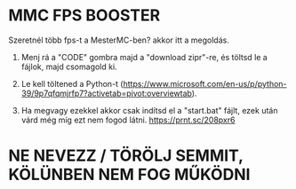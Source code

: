 # MMC FPS BOOSTER
Szeretnél több fps-t a MesterMC-ben? akkor itt a megoldás.

1) Menj rá a "CODE" gombra majd a "download zipr"-re, és töltsd le a fájlok, majd csomagold ki.

2) Le kell töltened a Python-t (https://www.microsoft.com/en-us/p/python-39/9p7qfqmjrfp7?activetab=pivot:overviewtab).

3) Ha megvagy ezekkel akkor csak indítsd el a "start.bat" fájlt, ezek után várd még míg ezt nem fogod látni. 
https://prnt.sc/208pxr6

# NE NEVEZZ / TÖRÖLJ SEMMIT, KÖLÜNBEN NEM FOG MŰKÖDNI

